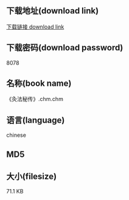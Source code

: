 ## 下载地址(download link)
[下载链接 download link](https://tutu365.netlify.app/?s=%E3%80%8A%E7%81%B8%E6%B3%95%E7%A7%98%E4%BC%A0%E3%80%8B.chm)

## 下载密码(download password)
8078

## 名称(book name)
《灸法秘传》.chm.chm

## 语言(language)
chinese

## MD5


## 大小(filesize)
71.1 KB
